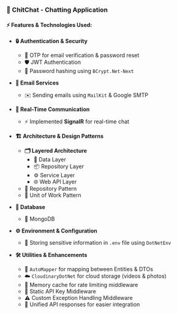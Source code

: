 ### 🚀 ChitChat - Chatting Application  

#### ⚡ Features & Technologies Used:  

- **🔒 Authentication & Security**  
  - 🔑 OTP for email verification & password reset  
  - 🛡️ JWT Authentication  
  - 🔐 Password hashing using `BCrypt.Net-Next`  

- **📧 Email Services**  
  - ✉️ Sending emails using `MailKit` & Google SMTP  

- **💬 Real-Time Communication**  
  - ⚡ Implemented **SignalR** for real-time chat  

- **🏗️ Architecture & Design Patterns**  
  - **🗂️ Layered Architecture**  
    - 📁 Data Layer  
    - 📦 Repository Layer  
    - ⚙️ Service Layer  
    - 🌐 Web API Layer  
  - 📌 Repository Pattern  
  - 🔄 Unit of Work Pattern  

- **💾 Database**  
  - 🍃 MongoDB  

- **⚙️ Environment & Configuration**  
  - 🔑 Storing sensitive information in `.env` file using `DotNetEnv`  

- **🛠️ Utilities & Enhancements**  
  - 🔄 `AutoMapper` for mapping between Entities & DTOs  
  - ☁️ `CloudinaryDotNet` for cloud storage (videos & photos)  
  - 🧠 Memory cache for rate limiting middleware  
  - 🔑 Static API Key Middleware  
  - ⚠️ Custom Exception Handling Middleware  
  - 📡 Unified API responses for easier integration  